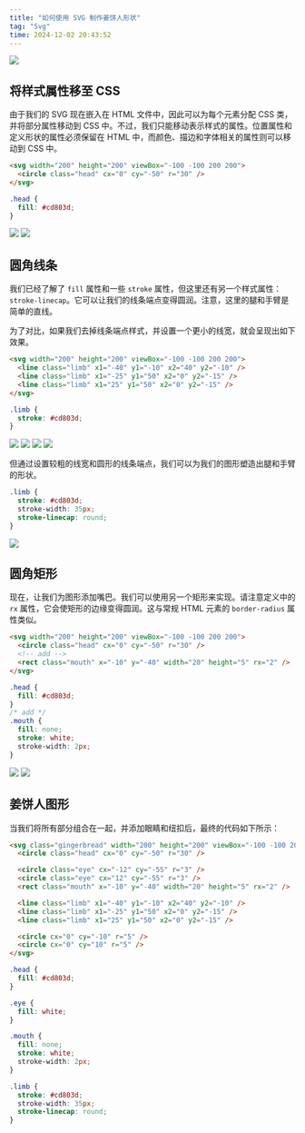 ```yaml
---
title: "如何使用 SVG 制作姜饼人形状"
tag: "Svg"
time: 2024-12-02 20:43:52
---
```


<img src="../imgs/111/06.png" />

## 将样式属性移至 CSS

由于我们的 SVG 现在嵌入在 HTML 文件中，因此可以为每个元素分配 CSS 类，并将部分属性移动到 CSS 中。不过，我们只能移动表示样式的属性。位置属性和定义形状的属性必须保留在 HTML 中，而颜色、描边和字体相关的属性则可以移动到 CSS 中。

```html
<svg width="200" height="200" viewBox="-100 -100 200 200">
  <circle class="head" cx="0" cy="-50" r="30" />
</svg>
```

```css
.head {
  fill: #cd803d;
}
```

<img src="../imgs/111/07.png" />

<img src="../imgs/111/08.png" />

## 圆角线条

我们已经了解了 `fill` 属性和一些 `stroke` 属性，但这里还有另一个样式属性：`stroke-linecap`。它可以让我们的线条端点变得圆润。注意，这里的腿和手臂是简单的直线。

为了对比，如果我们去掉线条端点样式，并设置一个更小的线宽，就会呈现出如下效果。

```html
<svg width="200" height="200" viewBox="-100 -100 200 200">
  <line class="limb" x1="-40" y1="-10" x2="40" y2="-10" />
  <line class="limb" x1="-25" y1="50" x2="0" y2="-15" />
  <line class="limb" x1="25" y1="50" x2="0" y2="-15" />
</svg>
```

```css
.limb {
  stroke: #cd803d;
}
```

<img src="../imgs/111/09.png" />

<img src="../imgs/111/10.png" />

<img src="../imgs/111/11.png" />

<img src="../imgs/111/12.png" />

但通过设置较粗的线宽和圆形的线条端点，我们可以为我们的图形塑造出腿和手臂的形状。

```css
.limb {
  stroke: #cd803d;
  stroke-width: 35px;
  stroke-linecap: round;
}
```

<img src="../imgs/111/13.png" />

## 圆角矩形

现在，让我们为图形添加嘴巴。我们可以使用另一个矩形来实现。请注意定义中的 `rx` 属性，它会使矩形的边缘变得圆润。这与常规 HTML 元素的 `border-radius` 属性类似。

```html
<svg width="200" height="200" viewBox="-100 -100 200 200">
  <circle class="head" cx="0" cy="-50" r="30" />
  <!-- add -->
  <rect class="mouth" x="-10" y="-40" width="20" height="5" rx="2" />
</svg>
```

```css
.head {
  fill: #cd803d;
}
/* add */
.mouth {
  fill: none;
  stroke: white;
  stroke-width: 2px;
}
```

<img src="../imgs/111/14.png" />

<img src="../imgs/111/15.png" />

## 姜饼人图形

当我们将所有部分组合在一起，并添加眼睛和纽扣后，最终的代码如下所示：

```html
<svg class="gingerbread" width="200" height="200" viewBox="-100 -100 200 200">
  <circle class="head" cx="0" cy="-50" r="30" />

  <circle class="eye" cx="-12" cy="-55" r="3" />
  <circle class="eye" cx="12" cy="-55" r="3" />
  <rect class="mouth" x="-10" y="-40" width="20" height="5" rx="2" />

  <line class="limb" x1="-40" y1="-10" x2="40" y2="-10" />
  <line class="limb" x1="-25" y1="50" x2="0" y2="-15" />
  <line class="limb" x1="25" y1="50" x2="0" y2="-15" />

  <circle cx="0" cy="-10" r="5" />
  <circle cx="0" cy="10" r="5" />
</svg>
```

```css
.head {
  fill: #cd803d;
}

.eye {
  fill: white;
}

.mouth {
  fill: none;
  stroke: white;
  stroke-width: 2px;
}

.limb {
  stroke: #cd803d;
  stroke-width: 35px;
  stroke-linecap: round;
}
```
